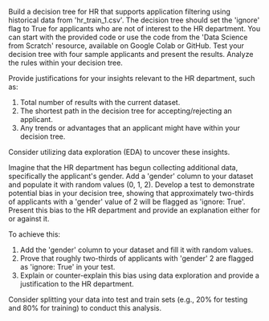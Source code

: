 Build a decision tree for HR that supports application filtering using historical data from 'hr_train_1.csv'. The decision tree should set the 'ignore' flag to True for applicants who are not of interest to the HR department. You can start with the provided code or use the code from the 'Data Science from Scratch' resource, available on Google Colab or GitHub. Test your decision tree with four sample applicants and present the results. Analyze the rules within your decision tree.

Provide justifications for your insights relevant to the HR department, such as:

1. Total number of results with the current dataset.
2. The shortest path in the decision tree for accepting/rejecting an applicant.
3. Any trends or advantages that an applicant might have within your decision tree.

Consider utilizing data exploration (EDA) to uncover these insights.

Imagine that the HR department has begun collecting additional data, specifically the applicant's gender. Add a 'gender' column to your dataset and populate it with random values (0, 1, 2). Develop a test to demonstrate potential bias in your decision tree, showing that approximately two-thirds of applicants with a 'gender' value of 2 will be flagged as 'ignore: True'. Present this bias to the HR department and provide an explanation either for or against it.

To achieve this:

1. Add the 'gender' column to your dataset and fill it with random values.
2. Prove that roughly two-thirds of applicants with 'gender' 2 are flagged as 'ignore: True' in your test.
3. Explain or counter-explain this bias using data exploration and provide a justification to the HR department.

Consider splitting your data into test and train sets (e.g., 20% for testing and 80% for training) to conduct this analysis.